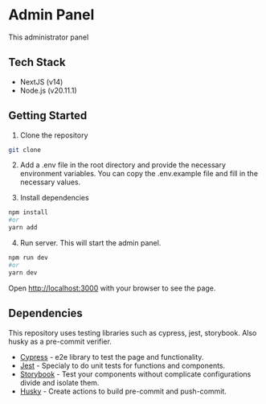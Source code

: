 # Admin Panel

This administrator panel

## Tech Stack

- NextJS (v14)
- Node.js (v20.11.1)

## Getting Started

1. Clone the repository

```bash
git clone 
```

2. Add a .env file in the root directory and provide the necessary environment variables. You can copy the .env.example file and fill in the necessary values.

3. Install dependencies

```bash
npm install
#or
yarn add
```

4. Run server. This will start the admin panel.

```bash
npm run dev
#or
yarn dev
```

Open [http://localhost:3000](http://localhost:3000) with your browser to see the page.

## Dependencies

This repository uses testing libraries such as cypress, jest, storybook. Also husky as a pre-commit verifier.

- [Cypress](https://www.cypress.io/) - e2e library to test the page and functionality.
- [Jest](https://jestjs.io/) - Specialy to do unit tests for functions and components.
- [Storybook](https://storybook.js.org/) - Test your components without complicate configurations divide and isolate them.
- [Husky](https://www.npmjs.com/package/husky) - Create actions to build pre-commit and push-commit.

